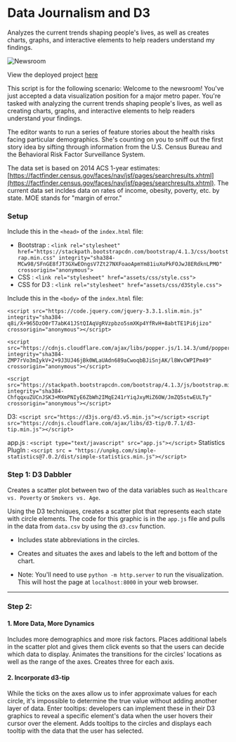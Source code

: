 # Data Journalism and D3
Analyzes the current trends shaping people's lives, as well as creates charts, graphs, and interactive elements to help readers understand my findings.

![Newsroom](https://media.giphy.com/media/v2xIous7mnEYg/giphy.gif)

View the deployed project [here](https://maivey.github.io/D3-challenge/D3_data_journalism/index.html)

This script is for the following scenario:
Welcome to the newsroom! You've just accepted a data visualization position for a major metro paper. You're tasked with analyzing the current trends shaping people's lives, as well as creating charts, graphs, and interactive elements to help readers understand your findings.

The editor wants to run a series of feature stories about the health risks facing particular demographics. She's counting on you to sniff out the first story idea by sifting through information from the U.S. Census Bureau and the Behavioral Risk Factor Surveillance System.

The data set is based on 2014 ACS 1-year estimates: [https://factfinder.census.gov/faces/nav/jsf/pages/searchresults.xhtml](https://factfinder.census.gov/faces/nav/jsf/pages/searchresults.xhtml). The current data set incldes data on rates of income, obesity, poverty, etc. by state. MOE stands for "margin of error."


### Setup
Include this in the `<head>` of the `index.html` file:

* Bootstrap : `<link rel="stylesheet" href="https://stackpath.bootstrapcdn.com/bootstrap/4.1.3/css/bootstrap.min.css" integrity="sha384-MCw98/SFnGE8fJT3GXwEOngsV7Zt27NXFoaoApmYm81iuXoPkFOJwJ8ERdknLPMO" crossorigin="anonymous">`
* CSS : `<link rel="stylesheet" href="assets/css/style.css">`
* CSS for D3 : `<link rel="stylesheet" href="assets/css/d3Style.css">`

Include this in the `<body>` of the `index.html` file:
```
<script src="https://code.jquery.com/jquery-3.3.1.slim.min.js" integrity="sha384-q8i/X+965DzO0rT7abK41JStQIAqVgRVzpbzo5smXKp4YfRvH+8abtTE1Pi6jizo" crossorigin="anonymous"></script>

<script src="https://cdnjs.cloudflare.com/ajax/libs/popper.js/1.14.3/umd/popper.min.js" integrity="sha384-ZMP7rVo3mIykV+2+9J3UJ46jBk0WLaUAdn689aCwoqbBJiSnjAK/l8WvCWPIPm49" crossorigin="anonymous"></script>

<script src="https://stackpath.bootstrapcdn.com/bootstrap/4.1.3/js/bootstrap.min.js" integrity="sha384-ChfqqxuZUCnJSK3+MXmPNIyE6ZbWh2IMqE241rYiqJxyMiZ6OW/JmZQ5stwEULTy" crossorigin="anonymous"></script>
```
D3: `<script src="https://d3js.org/d3.v5.min.js"></script>`
`<script src="https://cdnjs.cloudflare.com/ajax/libs/d3-tip/0.7.1/d3-tip.min.js"></script>`

app.js : `<script type="text/javascript" src="app.js"></script>`
Statistics PlugIn : `<script src = "https://unpkg.com/simple-statistics@7.0.2/dist/simple-statistics.min.js"></script>`




### Step 1: D3 Dabbler

Creates a scatter plot between two of the data variables such as `Healthcare vs. Poverty` or `Smokers vs. Age`.

Using the D3 techniques, creates a scatter plot that represents each state with circle elements. The code for this graphic is in the `app.js` file and pulls in the data from `data.csv` by using the `d3.csv` function.

* Includes state abbreviations in the circles.

* Creates and situates the axes and labels to the left and bottom of the chart.

* Note: You'll need to use `python -m http.server` to run the visualization. This will host the page at `localhost:8000` in your web browser.

- - -

### Step 2:

#### 1. More Data, More Dynamics

Includes more demographics and more risk factors. Places additional labels in the scatter plot and gives them click events so that the users can decide which data to display. Animates the transitions for the circles' locations as well as the range of the axes. Creates three for each axis.

#### 2. Incorporate d3-tip

While the ticks on the axes allow us to infer approximate values for each circle, it's impossible to determine the true value without adding another layer of data. Enter tooltips: developers can implement these in their D3 graphics to reveal a specific element's data when the user hovers their cursor over the element. Adds tooltips to the circles and displays each tooltip with the data that the user has selected. 






